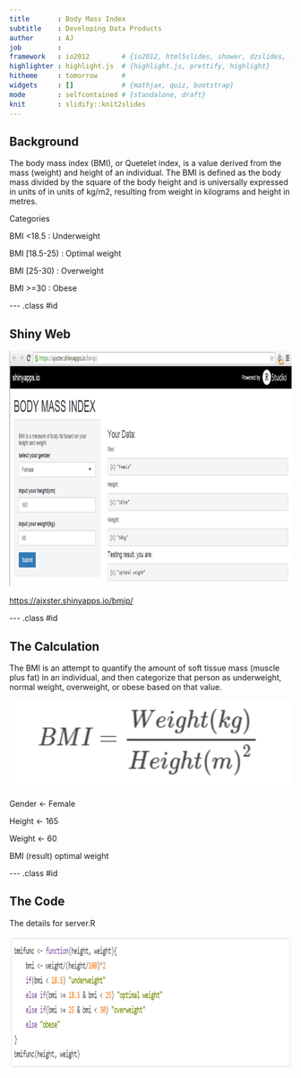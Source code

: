 ```yaml
---
title       : Body Mass Index
subtitle    : Developing Data Products
author      : AJ
job         : 
framework   : io2012        # {io2012, html5slides, shower, dzslides, ...}
highlighter : highlight.js  # {highlight.js, prettify, highlight}
hitheme     : tomorrow      # 
widgets     : []            # {mathjax, quiz, bootstrap}
mode        : selfcontained # {standalone, draft}
knit        : slidify::knit2slides
---
```


## Background

The body mass index (BMI), or Quetelet index, is a value derived from the mass (weight) and height of an individual. The BMI is defined as the body mass divided by the square of the body height and is universally expressed in units of in units of kg/m2, resulting from weight in kilograms and height in metres.

Categories

BMI <18.5 : Underweight

BMI [18.5-25) : Optimal weight

BMI [25-30) : Overweight

BMI >=30 : Obese

--- .class #id 

## Shiny Web

<div style='text-align: center;'>
    <img height='420' src='https://github.com/ajxster/DDD/blob/gh-pages/assets/img/shiny.PNG?raw=true' />
</div>

https://ajxster.shinyapps.io/bmip/

--- .class #id 

## The Calculation

The BMI is an attempt to quantify the amount of soft tissue mass (muscle plus fat) in an individual, and then categorize that person as underweight, normal weight, overweight, or obese based on that value.

<div style='text-align: center;'>
    <img height='160' src='./assets/img/calc.png' />
</div>

Gender <- Female

Height <- 165

Weight <- 60

BMI (result) optimal weight

--- .class #id 


## The Code

The details for server.R

<div style='text-align: center;'>
    <img height='240' src='./assets/img/code.PNG' />
</div>




